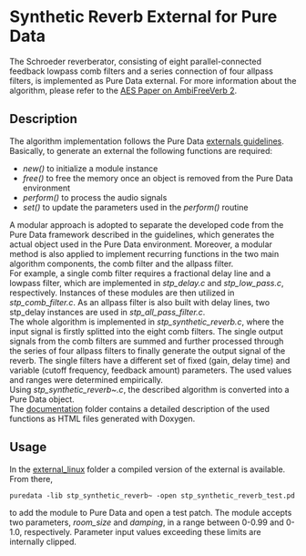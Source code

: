 # Synthetic Reverb External for Pure Data 

The Schroeder reverberator, consisting of eight parallel-connected feedback lowpass comb filters and a series connection of four allpass filters, is implemented as Pure Data external. For more information about the algorithm, please refer to the [AES Paper on AmbiFreeVerb 2](https://www.aes.org/e-lib/browse.cfm?elib=18307).

## Description
The algorithm implementation follows the Pure Data [externals guidelines](https://github.com/pure-data/externals-howto). Basically, to generate an external the following functions are required:  <br>
- *new()* to initialize a module instance
- *free()* to free the memory once an object is removed from the Pure Data environment
- *perform()* to process the audio signals
- *set()* to update the parameters used in the *perform()* routine <br>

A modular approach is adopted to separate the developed code from the Pure Data framework described in the guidelines, which generates the actual object used in the Pure Data environment. Moreover, a modular method is also applied to implement recurring functions in the two main algorithm components, the comb filter and the allpass filter. <br>
For example, a single comb filter requires a fractional delay line and a lowpass filter, which are implemented in *stp_delay.c* and
*stp_low_pass.c*, respectively. Instances of these modules are then utilized in *stp_comb_filter.c*. As an allpass filter is also built with delay lines, two stp_delay instances are used in *stp_all_pass_filter.c*. <br>
The whole algorithm is implemented in *stp_synthetic_reverb.c*, where the input signal is firstly splitted into the eight comb filters. The single output signals from the comb filters are summed and further processed through the series of four allpass filters to finally generate the output signal of the reverb. The single filters have a different set of fixed (gain, delay time) and variable (cutoff frequency, feedback amount) parameters. The used values and ranges were determined empirically. <br>
Using *stp_synthetic_reverb~.c*, the described algorithm is converted into a Pure Data object. <br>
The [documentation](https://github.com/albertomonciero/synthetic_reverb_pd/tree/main/docs) folder contains a detailed description of the used functions as HTML files generated with Doxygen.

## Usage
In the [external_linux](https://github.com/albertomonciero/synthetic_reverb_pd/tree/main/external_linux) folder a compiled version of the external is available. From there, 
```
puredata -lib stp_synthetic_reverb~ -open stp_synthetic_reverb_test.pd
```
to add the module to Pure Data and open a test patch. The module accepts two parameters, *room_size* and *damping*, in a range between 0-0.99 and 0-1.0, respectively. Parameter input values exceeding these limits are internally clipped.
